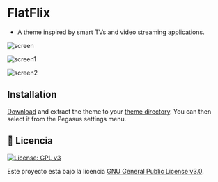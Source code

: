 # FlatFlix

- A theme inspired by smart TVs and video streaming applications.


![screen]()

![screen1]()

![screen2]()


## Installation

[Download]() and extract the theme to your [theme directory](http://pegasus-frontend.org/docs/user-guide/installing-themes). You can then select it from the Pegasus settings menu.

## 📜 Licencia

[![License: GPL v3](https://img.shields.io/badge/License-GPLv3-blue.svg)](https://www.gnu.org/licenses/gpl-3.0)

Este proyecto está bajo la licencia [GNU General Public License v3.0](https://www.gnu.org/licenses/gpl-3.0.txt).


